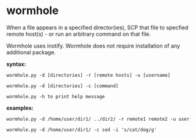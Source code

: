 wormhole
=========
When a file appears in a specified director(ies), SCP that file to specfied remote host(s) - or run an arbitrary command on that file.

Wormhole uses inotify. Wormhole does not require installation of any additional package.

__syntax:__

`wormhole.py -d [directories] -r [remote hosts] -u [username]`

`wormhole.py -d [directories] -c [command]`

`wormhole.py -h to print help message`

__examples:__

`wormhole.py -d /home/user/dir1/ ../dir2/ -r remote1 remote2 -u user`

`wormhole.py -d /home/user/dir1/ -c sed -i 's/cat/dog/g'`
